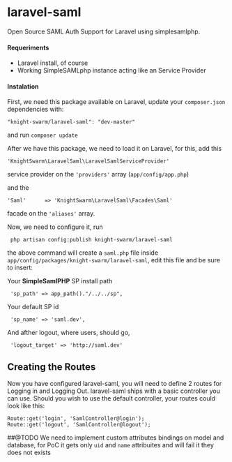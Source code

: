 laravel-saml
============

Open Source SAML Auth Support for Laravel using simplesamlphp.


#### Requeriments
- Laravel install, of course
- Working SimpleSAMLphp instance acting like an Service Provider


#### Instalation

First, we need this package available on Laravel, update your `composer.json` dependencies with:
    
    "knight-swarm/laravel-saml": "dev-master"
and run `composer update`

After we have this package, we need to load it on Laravel, for this, add this

    'KnightSwarm\LaravelSaml\LaravelSamlServiceProvider'

service provider on the `'providers'` array (`app/config/app.php`)

and the 

    'Saml'      => 'KnightSwarm\LaravelSaml\Facades\Saml'

 facade on the `'aliases'` array.
 
 
 Now, we need to configure it, run
 
     php artisan config:publish knight-swarm/laravel-saml
    
 the above command will create a `saml.php` file inside `app/config/packages/knight-swarm/laravel-saml`, edit this file and be sure to insert:
 
 Your **SimpleSamlPHP** SP install path
 
     'sp_path' => app_path()."/../../sp",
     
 Your default SP id
 
     'sp_name' => 'saml.dev',
     
 And afther logout, where users, should go,
 
     'logout_target' => 'http://saml.dev'
     
## Creating the Routes

Now you have configured laravel-saml, you will need to define 2 routes for Logging in and Logging Out. laravel-saml ships with a basic controller you can use. Should you wish to use the default controller, your routes could look like this:

    Route::get('login', 'SamlController@login');
    Route::get('logout', 'SamlController@logout');

##@TODO
We need to implement custom attributes bindings on model and database, for PoC it gets only `uid` and `name` attribuites and will fail it they does not exists
